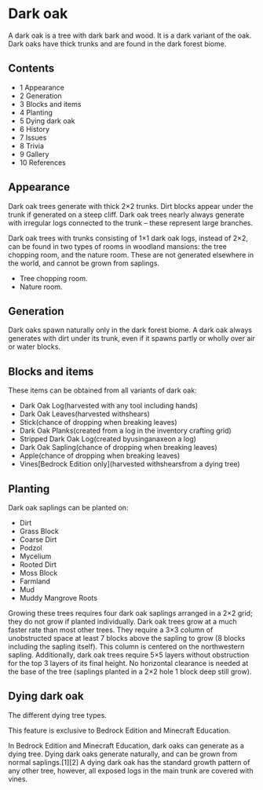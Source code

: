 # Dark oak
A dark oak is a tree with dark bark and wood. It is a dark variant of the oak. Dark oaks have thick trunks and are found in the dark forest biome.

## Contents
- 1 Appearance
- 2 Generation
- 3 Blocks and items
- 4 Planting
- 5 Dying dark oak
- 6 History
- 7 Issues
- 8 Trivia
- 9 Gallery
- 10 References

## Appearance
Dark oak trees generate with thick 2×2 trunks. Dirt blocks appear under the trunk if generated on a steep cliff. Dark oak trees nearly always generate with irregular logs connected to the trunk – these represent large branches.

Dark oak trees with trunks consisting of 1×1 dark oak logs, instead of 2×2, can be found in two types of rooms in woodland mansions: the tree chopping room, and the nature room. These are not generated elsewhere in the world, and cannot be grown from saplings.

- Tree chopping room.
- Nature room.

## Generation
Dark oaks spawn naturally only in the dark forest biome. A dark oak always generates with dirt under its trunk, even if it spawns partly or wholly over air or water blocks.

## Blocks and items
These items can be obtained from all variants of dark oak:

- Dark Oak Log(harvested with any tool including hands)
- Dark Oak Leaves(harvested withshears)
- Stick(chance of dropping when breaking leaves)
- Dark Oak Planks(created from a log in the inventory crafting grid)
- Stripped Dark Oak Log(created byusinganaxeon a log)
- Dark Oak Sapling(chance of dropping when breaking leaves)
- Apple(chance of dropping when breaking leaves)
- Vines‌[Bedrock Edition  only](harvested withshearsfrom a dying tree)

## Planting
Dark oak saplings can be planted on:

- Dirt
- Grass Block
- Coarse Dirt
- Podzol
- Mycelium
- Rooted Dirt
- Moss Block
- Farmland
- Mud
- Muddy Mangrove Roots

Growing these trees requires four dark oak saplings arranged in a 2×2 grid; they do not grow if planted individually. Dark oak trees grow at a much faster rate than most other trees. They require a 3×3 column of unobstructed space at least 7 blocks above the sapling to grow (8 blocks including the sapling itself). This column is centered on the northwestern sapling. Additionally, dark oak trees require 5×5 layers without obstruction for the top 3 layers of its final height. No horizontal clearance is needed at the base of the tree (saplings planted in a 2×2 hole 1 block deep still grow).

## Dying dark oak
The different dying tree types.

  

This feature is exclusive to  Bedrock Edition and  Minecraft Education. 


In Bedrock Edition and Minecraft Education, dark oaks can generate as a dying tree. Dying dark oaks generate naturally, and can be grown from normal saplings.[1][2] A dying dark oak has the standard growth pattern of any other tree, however, all exposed logs in the main trunk are covered with vines.


